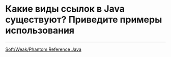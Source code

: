 # Какие виды ссылок в Java существуют? Приведите примеры использования
---

[Soft/Weak/Phantom Reference Java](../../SoftWeakPhantomReference.md)